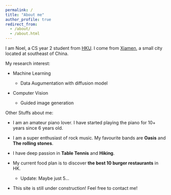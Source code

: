 ```yaml
---
permalink: /
title: "About me"
author_profile: true
redirect_from: 
  - /about/
  - /about.html
---
```


I am Noel, a CS year 2 student from [HKU](https://www.hku.hk). I come from [Xiamen](https://en.wikipedia.org/wiki/Xiamen), a small city located at southeast of China.

 

My research interest:

* Machine Learning
  * Data Augumentation with diffusion model

* Computer Vision
  * Guided image generation

Other Stuffs about me:


* I am an amateur piano lover. I have started playing the piano for 10+ years since 6 years old.

 

* I am a super enthusiast of rock music. My favourite bands are **Oasis** and **The rolling stones**.

 

* I have deep passion in **Table Tennis** and **Hiking**.


* My current food plan is to discover **the best 10 burger restaurants** in HK.
  * Update: Maybe just 5...

* This site is still under construction! Feel free to contact me!


